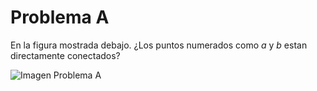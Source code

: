 # Problema A

En la figura mostrada debajo. ¿Los puntos numerados como $a$ y $b$ estan directamente conectados?

![Imagen Problema A]("img/image_a.png")